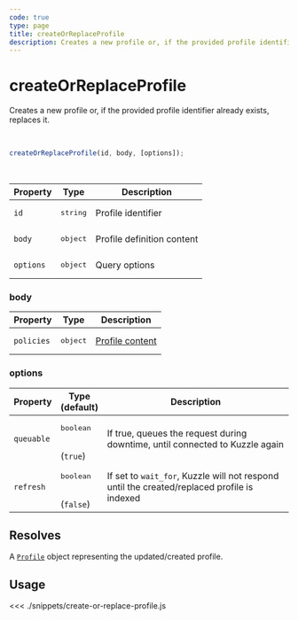 ```yaml
---
code: true
type: page
title: createOrReplaceProfile
description: Creates a new profile or, if the provided profile identifier already exists, replaces it.
---
```


# createOrReplaceProfile

Creates a new profile or, if the provided profile identifier already exists, replaces it.

<br />

```js
createOrReplaceProfile(id, body, [options]);
```

<br />
 
| Property | Type | Description |
| --- | --- | --- |
| `id` | <pre>string</pre> | Profile identifier |
| `body` | <pre>object</pre> | Profile definition content |
| `options` | <pre>object</pre> | Query options |

### body

| Property | Type | Description |
| --- | --- | --- |
| `policies` | <pre>object</pre> | [Profile content](/core/1/guides/essentials/security/#defining-profiles) |

### options

| Property | Type<br />(default) | Description |
| --- | --- | --- |
| `queuable` | <pre>boolean</pre><br />(`true`) | If true, queues the request during downtime, until connected to Kuzzle again |
| `refresh` | <pre>boolean</pre><br />(`false`) | If set to `wait_for`, Kuzzle will not respond until the created/replaced profile is indexed |

## Resolves

A [`Profile`](/sdk/js/6/core-classes/profile/introduction) object representing the updated/created profile.

## Usage

<<< ./snippets/create-or-replace-profile.js
